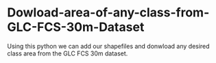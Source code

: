 # Dowload-area-of-any-class-from-GLC-FCS-30m-Dataset
Using this python we can add our shapefiles and donwload any desired class area from the GLC FCS 30m dataset.
